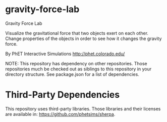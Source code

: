 gravity-force-lab
=================

Gravity Force Lab

Visualize the gravitational force that two objects exert on each other. Change properties of the objects in order to see how it changes the gravity force.

By PhET Interactive Simulations
http://phet.colorado.edu/

NOTE: This repository has dependency on other repositories. Those repositories
much be checked out as siblings to this repository in your directory structure.
See package.json for a list of dependencies.

Third-Party Dependencies
=============

This repository uses third-party libraries.
Those libraries and their licenses are available in: https://github.com/phetsims/sherpa.